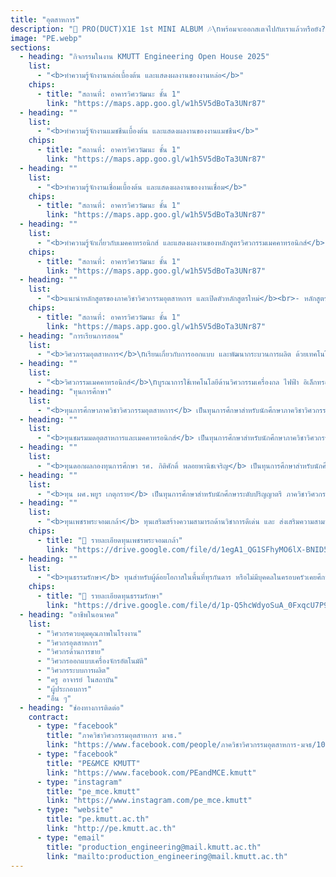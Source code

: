 ```yaml
---
title: "อุตสาหการ"
description: "🎉 PRO(DUCT)X1E 1st MINI ALBUM 🎶\nพร้อมจะออกสเตจไปกับเราแล้วหรือยัง?\nพบกับ คอนเสิร์ตสุดพิเศษจาก ภาควิศวกรรมอุตสาหการ ในงาน KMUTT Engineering Open House 2025\n✨ เตรียมตัวมาเป็นแฟนคลับ PRO(DUCT)X1E กันได้เลย\nเพราะนี่คือ มินิคอนเสิร์ตที่ทั้งมันส์ ทั้งได้ความรู้ 🎤🧑‍🔧\nแล้วพบกันน๊าา 🎶"
image: "PE.webp"
sections:
  - heading: "กิจกรรมในงาน KMUTT Engineering Open House 2025"
    list:
      - "<b>ทำความรู้จักงานหล่อเบื้องต้น และแสดงผลงานของงานหล่อ</b>"
    chips:
      - title: "สถานที่: อาคารวิศววัฒนะ ชั้น 1"
        link: "https://maps.app.goo.gl/w1h5V5dBoTa3UNr87"
  - heading: ""
    list:
      - "<b>ทำความรู้จักงานแมชชีนเบื้องต้น และแสดงผลงานของงานแมชชีน</b>"
    chips:
      - title: "สถานที่: อาคารวิศววัฒนะ ชั้น 1"
        link: "https://maps.app.goo.gl/w1h5V5dBoTa3UNr87"
  - heading: ""
    list:
      - "<b>ทำความรู้จักงานเชื่อมเบื้องต้น และแสดงผลงานของงานเชื่อม</b>"
    chips:
      - title: "สถานที่: อาคารวิศววัฒนะ ชั้น 1"
        link: "https://maps.app.goo.gl/w1h5V5dBoTa3UNr87"
  - heading: ""
    list:
      - "<b>ทำความรู้จักเกี่ยวกับเมคคาทรอนิกส์ และแสดงผลงานของหลักสูตรวิศวกรรมเมคคาทรอนิกส์</b>"
    chips:
      - title: "สถานที่: อาคารวิศววัฒนะ ชั้น 1"
        link: "https://maps.app.goo.gl/w1h5V5dBoTa3UNr87"
  - heading: ""
    list:
      - "<b>แนะนำหลักสูตรของภาควิชาวิศวกรรมอุตสาหการ และเปิดตัวหลักสูตรใหม่</b><br>- หลักสูตรวิศวกรรมอุตสาหการ (PE)<br>- หลักสูตรวิศวกรรมเมคคาทรอนิกส์ (MCE)<br>- ⭐ (NEW) หลักสูตรวิศวกรรมระบบอุตสาหกรรมและการประกอบการธุรกิจ (ISEE)"
    chips:
      - title: "สถานที่: อาคารวิศววัฒนะ ชั้น 1"
        link: "https://maps.app.goo.gl/w1h5V5dBoTa3UNr87"
  - heading: "การเรียนการสอน"
    list:
      - "<b>วิศวกรรมอุตสาหการ</b>\nเรียนเกี่ยวกับการออกแบบ และพัฒนากระบวนการผลิต ด้วยเทคโนโลยี เช่น งานโลหการ งานเชื่อม การผลิตด้วยเครื่องจักรกล การผลิตด้วยระบบอัตโนมัติ การควบคุมคุณภาพ เพื่อเพิ่มประสิทธิภาพ ลดของเสียและลดต้นทุน รวมถึง การออกแบบโครงสร้างองค์กร การจัดการโลจิสติกส์และ Supply Chain ตลอดจนการวิเคราะห์ข้อมูลด้วยสถิติและ AI"
  - heading: ""
    list:
      - "<b>วิศวกรรมเมคคาทรอนิกส์</b>\nบูรณาการใช้เทคโนโลยีด้านวิศวกรรมเครื่องกล ไฟฟ้า อิเล็กทรอนิกส์ คอมพิวเตอร์ เซ็นเซอร์ และระบบควบคุม เพื่อพัฒนาระบบอัตโนมัติ รวมถึงการเขียนโปรแกรมไมโครคอนโทรลเลอร์ AI และ การวิเคราะห์ข้อมูล ตลอดจนการออกแบบเครื่องจักร ผลิตภัณฑ์ ด้วยระบบอัจฉริยะ และเซ็นเซอร์"
  - heading: "ทุนการศึกษา"
    list:
      - "<b>ทุนการศึกษาภาควิชาวิศวกรรมอุตสาหการ</b> เป็นทุนการศึกษาสำหรับนักศึกษาภาควิชาวิศวกรรมอุตสาหการที่ขาดแคลนทุนทรัพย์ และมีความประพฤติดี ไม่ประพฤติตนหรือเคยประพฤติตนเป็นที่เสื่อมเสีย โดยเป็นทุนค่าลงทะเบียน 1 ปีการศึกษา (ตามดุลยพินิจของคณะกรรมการ)"
  - heading: ""
    list:
      - "<b>ทุนชมรมมดอุตสาหการและเมคคาทรอนิกส์</b> เป็นทุนการศึกษาสำหรับนักศึกษาภาควิชาวิศวกรรมอุตสาหการ โดยเป็นเงินทุน 25,000 บาทต่อภาคการศึกษา ต่อเนื่องจนสำเร็จการศึกษา"
  - heading: ""
    list:
      - "<b>ทุนดอกผลกองทุนการศึกษา รศ. กิติศักดิ์ พลอยพานิชเจริญ</b> เป็นทุนการศึกษาสำหรับนักศึกษาภาควิชาวิศวกรรมอุตสาหการที่ขาดแคลนทุนทรัพย์ ผู้สนใจสามารถติดต่อกลุ่มงานช่วยเหลือทางการเงินแก่นักศึกษา มหาวิทยาลัยเทคโนโลยีพระจอมเกล้าธนบุรี โดยเป็นทุนค่าลงทะเบียน 1 ปีการศึกษา"
  - heading: ""
    list:
      - "<b>ทุน ผศ.พยูร เกตุกราย</b> เป็นทุนการศึกษาสำหรับนักศึกษาระดับปริญญาตรี ภาควิชาวิศวกรรมอุตสาหการ ที่เรียนดีและ/หรือขาดแคลนทุนทรัพย์ มีความประพฤติดี โดยเป็นทุนค่าลงทะเบียน 1 ปีการศึกษา"
  - heading: ""
    list:
      - "<b>ทุนเพชรพระจอมเกล้า</b> ทุนเสริมสร้างความสามารถด้านวิชาการดีเด่น และ ส่งเสริมความสามารถเฉพาะด้าน แบ่งออกเป็น 4 ด้าน ได้แก่ ด้านกีฬา ด้านศิลปวัฒนธรรม ด้านความเป็นผู้นำ ด้านความคิดสร้างสรรค์และนวัตกรรม โดยจะได้รับ ค่าเล่าเรียนตามหลักสูตร ค่าอุปกรณ์แรกเข้าเหมาจ่าย 30,000 บาท ค่าครองชีพรายเดือน 4,000 บาท/เดือน"
    chips:
      - title: "📄 รายละเอียดทุนเพชรพระจอมเกล้า"
        link: "https://drive.google.com/file/d/1egA1_QG1SFhyMO6lX-BNID5oK5tFkDkN/view?usp=sharing"
  - heading: ""
    list:
      - "<b>ทุนธรรมรักษา</b> ทุนสำหรับผู้ด้อยโอกาสในพื้นที่ทุรกันดาร หรือไม่มีบุคคลในครอบครัวเคยศึกษาในระดับอุดมศึกษา โดยต้องพร้อมและยินดีที่จะช่วยเหลือ และสนับสนุนกิจกรรมของมหาวิทยาลัย ต้องเข้าร่วมและปฏิบัติกิจกรรมตามที่มหาวิทยาลัยกำหนด ต้องปฏิบัติกิจกรรมจิตอาสา อย่างน้อย 1 กิจกรรมในแต่ละภาคการศึกษา โดยจะได้รับ ค่าเล่าเรียนตามหลักสูตร ค่าอุปกรณ์การศึกษาเหมาจ่ายปีละ 10,000 บาท ค่าที่พักเดือนละ 1,500 บาท และค่าครองชีพรายเดือน 4,000 บาท/เดือน และมีสิทธิ์ได้พักหอพักใน มจธ."
    chips:
      - title: "📄 รายละเอียดทุนธรรมรักษา"
        link: "https://drive.google.com/file/d/1p-Q5hcWdyoSuA_0FxqcU7P9isiCcdSy3/view?usp=sharing"
  - heading: "อาชีพในอนาคต"
    list:
      - "วิศวกรควบคุมคุณภาพในโรงงาน"
      - "วิศวกรอุตสาหการ"
      - "วิศวกรด้านการขาย"
      - "วิศวกรออกแบบเครื่องจักรอัตโนมัติ"
      - "วิศวกรระบบการผลิต"
      - "ครู อาจารย์ ในสถาบัน"
      - "ผู้ประกอบการ"
      - "อื่น ๆ"
  - heading: "ช่องทางการติดต่อ"
    contract:
      - type: "facebook"
        title: "ภาควิชาวิศวกรรมอุตสาหการ มจธ."
        link: "https://www.facebook.com/people/ภาควิชาวิศวกรรมอุตสาหการ-มจธ/100063531941398/"
      - type: "facebook"
        title: "PE&MCE KMUTT"
        link: "https://www.facebook.com/PEandMCE.kmutt"
      - type: "instagram"
        title: "pe_mce.kmutt"
        link: "https://www.instagram.com/pe_mce.kmutt"
      - type: "website"
        title: "pe.kmutt.ac.th"
        link: "http://pe.kmutt.ac.th"
      - type: "email"
        title: "production_engineering@mail.kmutt.ac.th"
        link: "mailto:production_engineering@mail.kmutt.ac.th"
---
```

